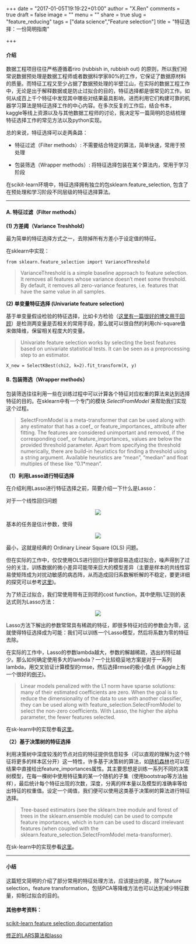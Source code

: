+++
date = "2017-01-05T19:19:22+01:00"
author = "X.Ren"
comments = true
draft = false
image = ""
menu = ""
share = true
slug = "feature_reducing"
tags = ["data science","Feature selection"]
title = "特征选择：一份简明指南"

+++

#### 介绍

数据工程项目往往严格遵循着riro (rubbish in, rubbish out) 的原则，所以我们经常说数据预处理是数据工程师或者数据科学家80%的工作，它保证了数据原材料的质量。而特征工程又至少占据了数据预处理的半壁江山，在实际的数据工程工作中，无论是出于解释数据或是防止过拟合的目的，特征选择都是很常见的工作。如何从成百上千个特征中发现其中哪些对结果最具影响，进而利用它们构建可靠的机器学习算法是特征选择工作的中心内容。在多次反复的工作后，结合书本，kaggle等线上资源以及与其他数据工程师的讨论，我决定写一篇简明的总结梳理特征选择工作的常见方法以及python实现。

总的来说，特征选择可以走两条路：

- 特征过滤（Filter methods）: 不需要结合特定的算法，简单快速，常用于预处理

- 包装筛选（Wrapper methods）: 将特征选择包装在某个算法内，常用于学习阶段

在scikit-learn环境中，特征选择拥有独立的包sklearn.feature_selection, 包含了在预处理和学习阶段不同层级的特征选择算法。  

***  

#### A. 特征过滤（Filter methods）
  
**(1) 方差阈（Variance Treshhold）**  

最为简单的特征选择方式之一，去除掉所有方差小于设定值的特征。  

在sklearn中实现：

	from sklearn.feature_selection import VarianceThreshold  

> VarianceThreshold is a simple baseline approach to feature selection. It removes all features whose variance doesn’t meet some threshold. By default, it removes all zero-variance features, i.e. features that have the same value in all samples.  
  


**(2) 单变量特征选择 (Univariate feature selection)**  

基于单变量假设检验的特征选择，比如卡方检验（[这里有一篇很好的博文用于回顾](https://segmentfault.com/a/1190000003719712)）是检测两变量是否相关的常用手段，那么就可以很自然的利用chi-square值来做降维，保留相关程度大的变量。

> Univariate feature selection works by selecting the best features based on univariate statistical tests. It can be seen as a preprocessing step to an estimator.  


  
	X_new = SelectKBest(chi2, k=2).fit_transform(X, y)  


#### B. 包装筛选（Wrapper methods）  

包装筛选往往利用一些在训练过程中可以计算各个特征对应权重的算法来达到选择特征的目的。在sklearn中有一个专门的模块 *SelectFromModel* 来帮助我们实现这个过程。

> SelectFromModel is a meta-transformer that can be used along with any estimator that has a coef_ or feature_importances_ attribute after fitting. The features are considered unimportant and removed, if the corresponding coef_ or feature_importances_ values are below the provided threshold parameter. Apart from specifying the threshold numerically, there are build-in heuristics for finding a threshold using a string argument. Available heuristics are “mean”, “median” and float multiples of these like “0.1*mean”.  

**（1）利用Lasso进行特征选择**  

在介绍利用Lasso进行特征选择之前，简要介绍一下什么是Lasso：  

对于一个线性回归问题  

<div  align="center">    
<img src="http://7xro3y.com1.z0.glb.clouddn.com/equation.png" align=center />  
</div>  

基本的任务是估计参数，使得

<div  align="center">    
<img src="http://7xro3y.com1.z0.glb.clouddn.com/equation-3.png" align=center />  
</div>  

最小，这就是经典的 Ordinary Linear Square (OLS) 问题。  

但在实际的工作中，仅仅使用OLS进行回归计算很容易造成过拟合，噪声得到了过分的关注，训练数据的微小差异可能带来巨大的模型差异（主要是样本的共线性容易使矩阵成为对扰动敏感的病态阵，从而造成回归系数解析解的不稳定，要更详细的探究可以参考[这里](https://www.zhihu.com/question/38121173))。  

为了矫正过拟合，我们常使用带有正则项的cost function，其中使用L1正则的表达式则为Lasso方法：  

<div  align="center">    
<img src="http://7xro3y.com1.z0.glb.clouddn.com/equation-4.png" align=center />  
</div> 

Lasso方法下解出的参数常常具有稀疏的特征，即很多特征对应的参数会为零，这就使得特征选择成为可能：我们可以训练一个Lasso模型，然后将系数为零的特征去除。  

在实际的工作中，Lasso的参数lambda越大，参数的解越稀疏，选出的特征越少。那么如何确定使用多大的lambda？一个比较稳妥地方案是对于一系列lambda，用交叉验证计算模型的rmse，然后选择rmse的极小值点 (Kaggle上有一个很好的[例子](https://www.kaggle.com/apapiu/house-prices-advanced-regression-techniques/regularized-linear-models))。

> Linear models penalized with the L1 norm have sparse solutions: many of their estimated coefficients are zero. When the goal is to reduce the dimensionality of the data to use with another classifier, they can be used along with feature_selection.SelectFromModel to select the non-zero coefficients. With Lasso, the higher the alpha parameter, the fewer features selected.  

在sk-learn中的实现参看[这里](http://scikit-learn.org/stable/modules/generated/sklearn.linear_model.Lasso.html)。

**（2）基于决策树的特征选择**  

利用决策树中深度较浅的节点对应的特征提供信息较多（可以直观的理解为这个特征将更多的样本区分开）这一特性，许多基于决策树的算法，如[随机森林](http://scikit-learn.org/stable/modules/generated/sklearn.ensemble.RandomForestClassifier.html)也可以在结果中直接给出feature_importances属性。其主要思想是训练一系列不同的决策树模型，在每一棵树中使用特征集的某一个随机的子集（使用bootstrap等方法抽样），最后统计每个特征出现的次数，深度，分离的样本量以及模型的准确率等给出特征的权重值。设定一个阈值，我们便可以使用这类基于决策树的算法进行特征选择。

> Tree-based estimators (see the sklearn.tree module and forest of trees in the sklearn.ensemble module) can be used to compute feature importances, which in turn can be used to discard irrelevant features (when coupled with the sklearn.feature_selection.SelectFromModel meta-transformer).  

在sk-learn中的实现参看[这里](http://scikit-learn.org/stable/modules/generated/sklearn.ensemble.RandomForestClassifier.html)。

***  

#### 小结

这篇短文简明的介绍了部分常用的特征处理方法，应该提出的是，除了feature selection，feature transformation，包括PCA等降维方法也可以达到减少特征数量，抑制过拟合的目的。

#### 其他参考资料： 

[scikit-learn feature selection documentation](http://scikit-learn.org/stable/modules/feature_selection.html)  

[修正的LARS算法和lasso](http://cos.name/2011/04/modified-lars-and-lasso/)
